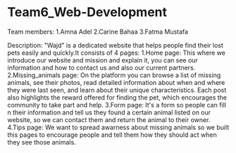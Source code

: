 # Team6_Web-Development
Team members:
1.Amna Adel
2.Carine Bahaa
3.Fatma Mustafa

Description:
"Wajd" is a dedicated website that helps people find their lost pets easily and quickly.It consists of 4 pages:
1.Home page:
This where we introduce our website and mission and explain it, you can see our information and how to contact us and also our current partners.
2.Missing_animals page:
On the platform you can browse a list of missing animals, see their photos, read detailed information about when and where they were last seen, and learn about their unique characteristics. Each post also highlights the reward offered for finding the pet, which encourages the community to take part and help.
3.Form page:
It's a form so people can fill n their information and tell us they found a certain animal listed on our website, so we can contact them and return the animal to their owner.
4.Tips page:
We want to spread awarness about missing animals so we built this pages to encourage people and tell them how they should act when they see those animals.

